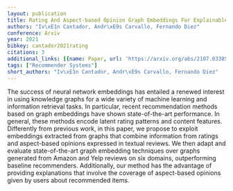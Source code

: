```yaml
---
layout: publication
title: Rating And Aspect-based Opinion Graph Embeddings For Explainable Recommendations
authors: "Iv\xE1n Cantador, Andr\xE9s Carvallo, Fernando Diez"
conference: Arxiv
year: 2021
bibkey: cantador2021rating
citations: 3
additional_links: [{name: Paper, url: 'https://arxiv.org/abs/2107.03385'}]
tags: ["Recommender Systems"]
short_authors: "Iv\xE1n Cantador, Andr\xE9s Carvallo, Fernando Diez"
---
```

The success of neural network embeddings has entailed a renewed interest in
using knowledge graphs for a wide variety of machine learning and information
retrieval tasks. In particular, recent recommendation methods based on graph
embeddings have shown state-of-the-art performance. In general, these methods
encode latent rating patterns and content features. Differently from previous
work, in this paper, we propose to exploit embeddings extracted from graphs
that combine information from ratings and aspect-based opinions expressed in
textual reviews. We then adapt and evaluate state-of-the-art graph embedding
techniques over graphs generated from Amazon and Yelp reviews on six domains,
outperforming baseline recommenders. Additionally, our method has the advantage
of providing explanations that involve the coverage of aspect-based opinions
given by users about recommended items.